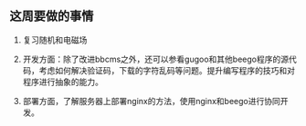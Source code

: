## 这周要做的事情
1. 复习随机和电磁场

2. 开发方面：除了改进bbcms之外，还可以参看gugoo和其他beego程序的源代码，考虑如何解决验证码，下载的字符乱码等问题。提升编写程序的技巧和对程序进行抽象的能力。

3. 部署方面，了解服务器上部署nginx的方法，使用nginx和beego进行协同开发。